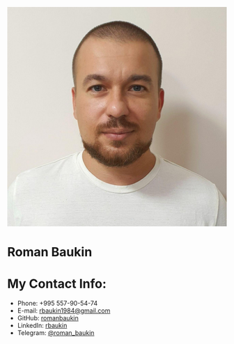 ![Photo: Roman Baukin](/my_photo.jpg)

# Roman Baukin

# My Contact Info:

* Phone: +995 557-90-54-74
* E-mail: rbaukin1984@gmail.com
* GitHub: [romanbaukin](https://github.com/RomanBaukin)
* LinkedIn: [rbaukin](https://www.linkedin.com/in/rbaukin/)
* Telegram: [@roman_baukin](https://t.me/roman_baukin)

